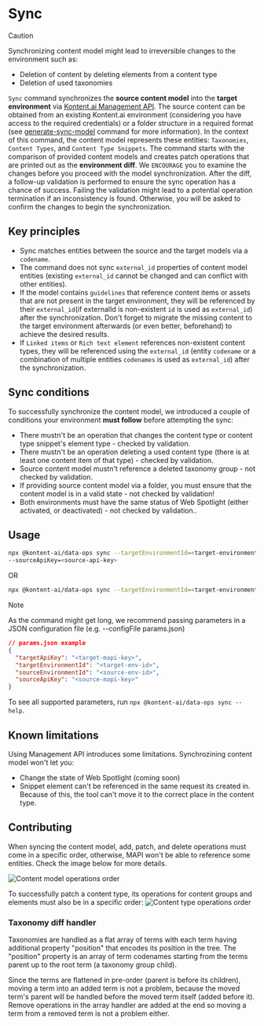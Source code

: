 # Sync
> [!CAUTION] 
> Synchronizing content model might lead to irreversible changes to the environment such as:
> - Deletion of content by deleting elements from a content type
> - Deletion of used taxonomies

`Sync` command synchronizes the **source content model** into the **target environment** via [Kontent.ai Management API](https://kontent.ai/learn/docs/apis/openapi/management-api-v2/). The source content can be obtained from an existing Kontent.ai environment (considering you have access to the required credentials) or a folder structure in a required format (see [generate-sync-model](../generateSyncModel/README.md) command for more information). In the context of this command, the content model represents these entities: `Taxonomies`, `Content Types`, and `Content Type Snippets`. The command starts with the comparison of provided content models and creates patch operations that are printed out as the **environment diff**. We `ENCOURAGE` you to examine the changes before you proceed with the model synchronization. After the diff, a follow-up validation is performed to ensure the sync operation has a chance of success. Failing the validation might lead to a potential operation termination if an inconsistency is found. Otherwise, you will be asked to confirm the changes to begin the synchronization.

## Key principles
- Sync matches entities between the source and the target models via a `codename`.
- The command does not sync `external_id` properties of content model entities (existing `external_id` cannot be changed and can conflict with other entities). 
- If the model contains `guidelines` that reference content items or assets that are not present in the target environment, they will be referenced by their `external_id`(if externalId is non-existent `id` is used as `external_id`) after the synchronization. Don't forget to migrate the missing content to the target environment afterwards (or even better, beforehand) to achieve the desired results. 
- If `Linked items` or `Rich text element` references non-existent content types, they will be referenced using the `external_id` (entity `codename` or a combination of multiple entities `codenames` is used as `external_id`) after the synchronization.
  
## Sync conditions
To successfully synchronize the content model, we introduced a couple of conditions your environment **must follow** before attempting the sync:
- There mustn't be an operation that changes the content type or content type snippet's element type - checked by validation.
- There mustn't be an operation deleting a used content type (there is at least one content item of that type) - checked by validation.
- Source content model mustn't reference a deleted taxonomy group - not checked by validation.
- If providing source content model via a folder, you must ensure that the content model is in a valid state - not checked by validation!
- Both environments must have the same status of Web Spotlight (either activated, or deactivated) - not checked by validation..

## Usage
```bash
npx @kontent-ai/data-ops sync --targetEnvironmentId=<target-environment-id> --targetApiKey=<target-management-API-key> --sourceEnvironmentId=<source-environment-id>
--sourceApiKey=<source-api-key>
```
OR

```bash
npx @kontent-ai/data-ops sync --targetEnvironmentId=<target-environment-id> --targetApiKey=<target-management-API-key> --folderName=<path-to-content-folder>
```

> [!NOTE]  
> As the command might get long, we recommend passing parameters in a JSON configuration file (e.g. --configFile params.json)
> ```JSON
> // params.json example
> {
>   "targetApiKey": "<target-mapi-key>",
>   "targetEnvironmentId": "<target-env-id>",
>   "sourceEnvironmentId": "<source-env-id>",
>   "sourceApiKey": "<source-mapi-key>"
> }
> ```

To see all supported parameters, run `npx @kontent-ai/data-ops sync --help`.

## Known limitations
Using Management API introduces some limitations. Synchrozining content model won't let you:
- Change the state of Web Spotlight (coming soon)
- Snippet element can't be referenced in the same request its created in. Because of this, the tool can't move it to the correct place in the content type.

## Contributing

When syncing the content model, add, patch, and delete operations must come in a specific order, otherwise, MAPI won't be able to reference some entities. Check the image below for more details.

![Content model operations order](./images/content_model_operations_order.png)

To successfully patch a content type, its operations for content groups and elements must also be in a specific order:
![Content type operations order](./images/content_type_operations_order.png)

### Taxonomy diff handler

Taxonomies are handled as a flat array of terms with each term having additional property "position" that encodes its position in the tree.
The "position" property is an array of term codenames starting from the terms parent up to the root term (a taxonomy group child).

Since the terms are flattened in pre-order (parent is before its children), moving a term into an added term is not a problem, because the moved term's parent will be handled before the moved term itself (added before it).
Remove operations in the array handler are added at the end so moving a term from a removed term is not a problem either.
